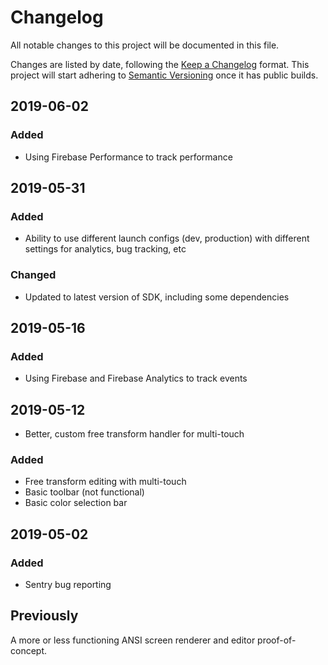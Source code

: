 # Changelog

All notable changes to this project will be documented in this file.

Changes are listed by date, following the [Keep a Changelog](https://keepachangelog.com/en/1.0.0/) format. This project will start adhering to [Semantic Versioning](https://semver.org/spec/v2.0.0.html) once it has public builds.

## 2019-06-02

### Added

- Using Firebase Performance to track performance

## 2019-05-31

### Added

- Ability to use different launch configs (dev, production) with different settings for analytics, bug tracking, etc

### Changed

- Updated to latest version of SDK, including some dependencies

## 2019-05-16

### Added

- Using Firebase and Firebase Analytics to track events

## 2019-05-12

- Better, custom free transform handler for multi-touch

### Added

- Free transform editing with multi-touch
- Basic toolbar (not functional)
- Basic color selection bar

## 2019-05-02

### Added

- Sentry bug reporting

## Previously

A more or less functioning ANSI screen renderer and editor proof-of-concept.
